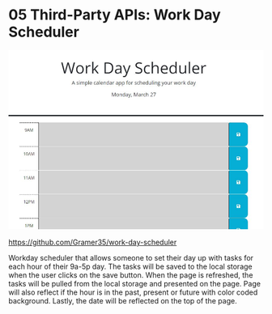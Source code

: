 # 05 Third-Party APIs: Work Day Scheduler

![work-day-scheduler](assets/images/scheduler.JPG)

https://github.com/Gramer35/work-day-scheduler

Workday scheduler that allows someone to set their day up with tasks for each hour of their 9a-5p day. The tasks will be saved to the local storage when the user clicks on the save button. When the page is refreshed, the tasks will be pulled from the local storage and presented on the page. Page will also reflect if the hour is in the past, present or future with color coded background. Lastly, the date will be reflected on the top of the page. 